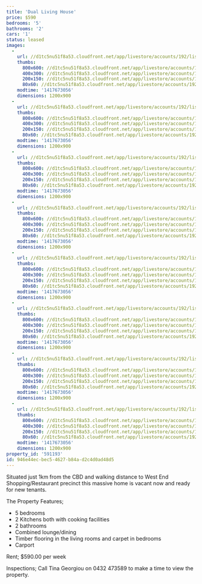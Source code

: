 ```yaml
---
title: 'Dual Living House'
price: $590
bedrooms: '5'
bathrooms: '2'
cars: '1'
status: leased
images:
  -
    url: //d1tc5nu51f8a53.cloudfront.net/app/livestore/accounts/192/listings/309262/images/Front_101439794_20141204040258.jpg
    thumbs:
      800x600: //d1tc5nu51f8a53.cloudfront.net/app/livestore/accounts/192/listings/309262/images/Front_101439794_20141204040258_800x600.jpg
      400x300: //d1tc5nu51f8a53.cloudfront.net/app/livestore/accounts/192/listings/309262/images/Front_101439794_20141204040258_400x300.jpg
      200x150: //d1tc5nu51f8a53.cloudfront.net/app/livestore/accounts/192/listings/309262/images/Front_101439794_20141204040258_200x150.jpg
      80x60: //d1tc5nu51f8a53.cloudfront.net/app/livestore/accounts/192/listings/309262/images/Front_101439794_20141204040258_80x60.jpg
    modtime: '1417673056'
    dimensions: 1200x900
  -
    url: //d1tc5nu51f8a53.cloudfront.net/app/livestore/accounts/192/listings/309262/images/Front-Door_6207521767_20141204040301.jpg
    thumbs:
      800x600: //d1tc5nu51f8a53.cloudfront.net/app/livestore/accounts/192/listings/309262/images/Front-Door_6207521767_20141204040301_800x600.jpg
      400x300: //d1tc5nu51f8a53.cloudfront.net/app/livestore/accounts/192/listings/309262/images/Front-Door_6207521767_20141204040301_400x300.jpg
      200x150: //d1tc5nu51f8a53.cloudfront.net/app/livestore/accounts/192/listings/309262/images/Front-Door_6207521767_20141204040301_200x150.jpg
      80x60: //d1tc5nu51f8a53.cloudfront.net/app/livestore/accounts/192/listings/309262/images/Front-Door_6207521767_20141204040301_80x60.jpg
    modtime: '1417673056'
    dimensions: 1200x900
  -
    url: //d1tc5nu51f8a53.cloudfront.net/app/livestore/accounts/192/listings/309262/images/Enclosed-Vernadah_4529511491_20141204040305.jpg
    thumbs:
      800x600: //d1tc5nu51f8a53.cloudfront.net/app/livestore/accounts/192/listings/309262/images/Enclosed-Vernadah_4529511491_20141204040305_800x600.jpg
      400x300: //d1tc5nu51f8a53.cloudfront.net/app/livestore/accounts/192/listings/309262/images/Enclosed-Vernadah_4529511491_20141204040305_400x300.jpg
      200x150: //d1tc5nu51f8a53.cloudfront.net/app/livestore/accounts/192/listings/309262/images/Enclosed-Vernadah_4529511491_20141204040305_200x150.jpg
      80x60: //d1tc5nu51f8a53.cloudfront.net/app/livestore/accounts/192/listings/309262/images/Enclosed-Vernadah_4529511491_20141204040305_80x60.jpg
    modtime: '1417673056'
    dimensions: 1200x900
  -
    url: //d1tc5nu51f8a53.cloudfront.net/app/livestore/accounts/192/listings/309262/images/Kitchen-2_8173416318_20141204040312.jpg
    thumbs:
      800x600: //d1tc5nu51f8a53.cloudfront.net/app/livestore/accounts/192/listings/309262/images/Kitchen-2_8173416318_20141204040312_800x600.jpg
      400x300: //d1tc5nu51f8a53.cloudfront.net/app/livestore/accounts/192/listings/309262/images/Kitchen-2_8173416318_20141204040312_400x300.jpg
      200x150: //d1tc5nu51f8a53.cloudfront.net/app/livestore/accounts/192/listings/309262/images/Kitchen-2_8173416318_20141204040312_200x150.jpg
      80x60: //d1tc5nu51f8a53.cloudfront.net/app/livestore/accounts/192/listings/309262/images/Kitchen-2_8173416318_20141204040312_80x60.jpg
    modtime: '1417673056'
    dimensions: 1200x900
  -
    url: //d1tc5nu51f8a53.cloudfront.net/app/livestore/accounts/192/listings/309262/images/Kitchen_1849164837_20141204040315.jpg
    thumbs:
      800x600: //d1tc5nu51f8a53.cloudfront.net/app/livestore/accounts/192/listings/309262/images/Kitchen_1849164837_20141204040315_800x600.jpg
      400x300: //d1tc5nu51f8a53.cloudfront.net/app/livestore/accounts/192/listings/309262/images/Kitchen_1849164837_20141204040315_400x300.jpg
      200x150: //d1tc5nu51f8a53.cloudfront.net/app/livestore/accounts/192/listings/309262/images/Kitchen_1849164837_20141204040315_200x150.jpg
      80x60: //d1tc5nu51f8a53.cloudfront.net/app/livestore/accounts/192/listings/309262/images/Kitchen_1849164837_20141204040315_80x60.jpg
    modtime: '1417673056'
    dimensions: 1200x900
  -
    url: //d1tc5nu51f8a53.cloudfront.net/app/livestore/accounts/192/listings/309262/images/bathroom_2889304780_20141204040321.jpg
    thumbs:
      800x600: //d1tc5nu51f8a53.cloudfront.net/app/livestore/accounts/192/listings/309262/images/bathroom_2889304780_20141204040321_800x600.jpg
      400x300: //d1tc5nu51f8a53.cloudfront.net/app/livestore/accounts/192/listings/309262/images/bathroom_2889304780_20141204040321_400x300.jpg
      200x150: //d1tc5nu51f8a53.cloudfront.net/app/livestore/accounts/192/listings/309262/images/bathroom_2889304780_20141204040321_200x150.jpg
      80x60: //d1tc5nu51f8a53.cloudfront.net/app/livestore/accounts/192/listings/309262/images/bathroom_2889304780_20141204040321_80x60.jpg
    modtime: '1417673056'
    dimensions: 1200x900
  -
    url: //d1tc5nu51f8a53.cloudfront.net/app/livestore/accounts/192/listings/309262/images/Sunroom_6603775309_20141204040330.jpg
    thumbs:
      800x600: //d1tc5nu51f8a53.cloudfront.net/app/livestore/accounts/192/listings/309262/images/Sunroom_6603775309_20141204040330_800x600.jpg
      400x300: //d1tc5nu51f8a53.cloudfront.net/app/livestore/accounts/192/listings/309262/images/Sunroom_6603775309_20141204040330_400x300.jpg
      200x150: //d1tc5nu51f8a53.cloudfront.net/app/livestore/accounts/192/listings/309262/images/Sunroom_6603775309_20141204040330_200x150.jpg
      80x60: //d1tc5nu51f8a53.cloudfront.net/app/livestore/accounts/192/listings/309262/images/Sunroom_6603775309_20141204040330_80x60.jpg
    modtime: '1417673056'
    dimensions: 1200x900
  -
    url: //d1tc5nu51f8a53.cloudfront.net/app/livestore/accounts/192/listings/309262/images/Living-Room_474480674_20141204040335.jpg
    thumbs:
      800x600: //d1tc5nu51f8a53.cloudfront.net/app/livestore/accounts/192/listings/309262/images/Living-Room_474480674_20141204040335_800x600.jpg
      400x300: //d1tc5nu51f8a53.cloudfront.net/app/livestore/accounts/192/listings/309262/images/Living-Room_474480674_20141204040335_400x300.jpg
      200x150: //d1tc5nu51f8a53.cloudfront.net/app/livestore/accounts/192/listings/309262/images/Living-Room_474480674_20141204040335_200x150.jpg
      80x60: //d1tc5nu51f8a53.cloudfront.net/app/livestore/accounts/192/listings/309262/images/Living-Room_474480674_20141204040335_80x60.jpg
    modtime: '1417673056'
    dimensions: 1200x900
property_id: '591193'
id: 946e44ec-bec5-4627-b84a-d2c4d0ad48d5
---
```

Situated just 1km from the CBD and walking distance to  West End Shopping/Restaurant precinct this massive home is vacant now and ready for new tenants.

The Property Features;
- 5 bedrooms
- 2 Kitchens both with cooking facilities
- 2 bathrooms
- Combined lounge/dining
- Timber flooring in the living rooms and carpet in bedrooms
- Carport

Rent; $590.00 per week 

Inspections; Call Tina Georgiou on 0432 473589 to make a time to view the property.
